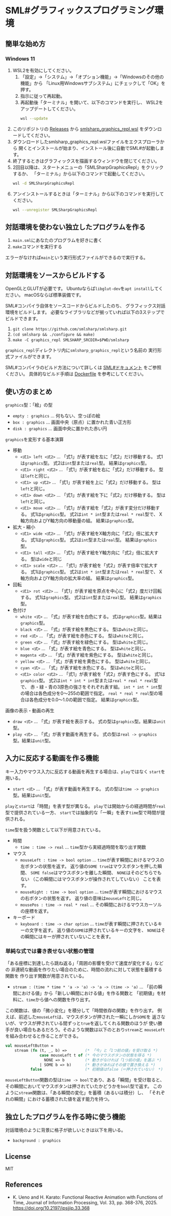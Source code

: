 # SML#グラフィックスプログラミング環境

## 簡単な始め方

### Windows 11

1. WSL2を有効にしてください。
   1. 「設定」→「システム」→「オプション機能」→「Windowsのその他の機能」から
      「Linux用Windowsサブシステム」にチェックして「OK」を押す。
   2. 指示に従って再起動。
   3. 再起動後「ターミナル」を開いて、以下のコマンドを実行し、
      WSL2をアップデートしてください。
      ```sh
      wsl --update
      ```
2. このリポジトリの
   [Releases](https://github.com/uenoB/smlsharp_graphics/releases/)
   から
   [smlsharp_graphics_repl.wsl](https://github.com/uenoB/smlsharp_graphics/releases/download/v0.1.1/smlsharp_graphics_repl.wsl)
   をダウンロードしてください。
3. ダウンロードしたsmlsharp_graphics_repl.wslファイルをエクスプローラから
   開くとインストールが始まり、インストール後に自動でSML#が起動します。
4. 終了するときはグラフィックスを描画するウィンドウを閉じてください。
5. 2回目以降は、スタートメニューの「SMLSharpGraphicsRepl」をクリックするか、
   「ターミナル」から以下のコマンドで起動してください。
   ```sh
   wsl -d SMLSharpGraphicsRepl
   ```
6. アンインストールするときは「ターミナル」から以下のコマンドを実行してください。
   ```sh
   wsl --unregister SMLSharpGraphicsRepl
   ```

## 対話環境を使わない独立したプログラムを作る

1. `main.sml`にあなたのプログラムを好きに書く
2. `make`コマンドを実行する

エラーがなければ`main`という実行形式ファイルができるので実行する。

## 対話環境をソースからビルドする

OpenGLとGLUTが必要です。
Ubuntuならば`libglut-dev`を`apt install`してください。
macOSならば標準装備です。

SML#コンパイラ自体をソースコードからビルドしたのち、
グラフィックス対話環境をビルドします。
必要なライブラリなどが揃っていれば以下の3ステップでビルドできます。

1. `git clone https://github.com/smlsharp/smlsharp.git`
2. `(cd smlsharp && ./configure && make)`
3. `make -C graphics_repl SMLSHARP_SRCDIR=$PWD/smlsharp`

`graphics_repl`ディレクトリ内に`smlsharp_graphics_repl`という名前の
実行形式ファイルができます。

SML#コンパイラのビルド方法について詳しくは
[SML#ドキュメント](https://smlsharp.github.io/ja/documents/)
をご参照ください。
具体的なビルド手順は
[Dockerfile](wsl/Dockerfile)
を参考にしてください。

## 使い方のまとめ

`graphics`型：「絵」の型
- `empty : graphics` … 何もない、空っぽの絵
- `box : graphics` … 画面中央（原点）に置かれた青い正方形
- `disk : graphics` … 画面中央に置かれた赤い円

`graphics`を変形する基本演算
- 移動
  - `<式1> left <式2>` … 「式1」が表す絵を左に「式2」だけ移動する。
    式1は`graphics`型。
    式2は`int`型または`real`型。
    結果は`graphics`型。
  - `<式1> right <式2>` … 「式1」が表す絵を右に「式2」だけ移動する。
    型は`left`と同じ。
  - `<式1> up <式2>` … 「式1」が表す絵を上に「式2」だけ移動する。
    型は`left`と同じ。
  - `<式1> down <式2>` … 「式1」が表す絵を下に「式2」だけ移動する。
    型は`left`と同じ。
  - `<式1> move <式2>` … 「式1」が表す絵を「式2」が表す変分だけ移動する。
    式1は`graphics`型。
    式2は`int * int`型または`real * real`型で、
    X軸方向およびY軸方向の移動量の組。
    結果は`graphics`型。
- 拡大・縮小
  - `<式1> wide <式2>` … 「式1」が表す絵をX軸方向に「式2」倍に拡大する。
    式1は`graphics`型。
    式2は`int`型または`real`型。
    結果は`graphics`型。
  - `<式1> tall <式2>` … 「式1」が表す絵をY軸方向に「式2」倍に拡大する。
    型は`wide`と同じ
  - `<式1> scale <式2>` … 「式1」が表す絵を「式2」が表す倍率で拡大する。
    式1は`graphics`型。
    式2は`int * int`型または`real * real`型で、
    X軸方向およびY軸方向の拡大率の組。
    結果は`graphics`型。
- 回転
  - `<式1> rot <式2>` … 「式1」が表す絵を原点を中心に「式2」度だけ回転する。
    式1は`graphics`型。
    式2は`int`型または`real`型。
    結果は`graphics`型。
- 色付け
  - `white <式>` … 「式」が表す絵を白色にする。
    式は`graphics`型。結果は`graphics`型。
  - `black <式>` … 「式」が表す絵を黒色にする。
    型は`white`と同じ。
  - `red <式>` … 「式」が表す絵を赤色にする。
    型は`white`と同じ。
  - `green <式>` … 「式」が表す絵を緑色にする。
    型は`white`と同じ。
  - `blue <式>` … 「式」が表す絵を青色にする。
    型は`white`と同じ。
  - `magenta <式>` … 「式」が表す絵を紫色にする。
    型は`white`と同じ。
  - `yellow <式>` … 「式」が表す絵を黄色にする。
    型は`white`と同じ。
  - `cyan <式>` … 「式」が表す絵を水色にする。
    型は`white`と同じ。
  - `<式1> color <式2>` … 「式1」が表す絵を「式2」が表す色にする。
    式1は`graphics`型。
    式2は`int * int * int`型または`real * real * real`型で、
    赤・緑・青の3原色の強さをそれぞれ表す組。
    `int * int * int`型の場合は各色成分を0〜255の範囲で指定。
    `real * real * real`型の場合は各色成分を0.0〜1.0の範囲で指定。
    結果は`graphics`型。

画像の表示・動画の再生
- `draw <式>` … 「式」が表す絵を表示する。
  式の型は`graphics`型。結果は`unit`型。
- `play <式>` … 「式」が表す動画を再生する。
  式の型は`real -> graphics`型。結果は`unit`型。

## 入力に反応する動画を作る機能

キー入力やマウス入力に反応する動画を再生する場合は、`play`ではなく
`start`を用いる。
- `start <式>` … 「式」が表す動画を再生する。
  式の型は`time -> graphics`型。結果は`unit`型。

`play`と`start`は「時間」を表す型が異なる。
`play`では開始からの経過時間が`real`型で提供されている一方、
`start`では抽象的な「一瞬」を表す`time`型で時間が提供される。

`time`型を扱う関数として以下が用意されている。
- 時間
  - `time : time -> real` … `time`型から実経過時間を取り出す関数
- マウス
  - `mouseLeft : time -> bool option`
    … `time`が表す瞬間におけるマウスの左ボタンの状態を返す。
    返り値の`SOME true`はマウスボタンを押した瞬間、
    `SOME false`はマウスボタンを離した瞬間、
    `NONE`はそのどちらでもない
    （この瞬間にはマウスボタンが操作されてしていない）
    ことを表す。
  - `mouseRight : time -> bool option`
    … `time`が表す瞬間におけるマウスの右ボタンの状態を返す。
    返り値の意味は`mouseLeft`と同じ。
  - `mousePos : time -> real * real`
    … その瞬間におけるマウスカーソルの座標を返す。
- キーボード
  - `keyboard : time -> char option`
    … `time`が表す瞬間に押されているキーの文字を返す。
    返り値の`SOME`は押されているキーの文字を、
    `NONE`はその瞬間にはキーが押されていないことを表す。

### 単純な式では書き表せない状態の管理

「ある座標に到達したら跳ね返る」「周囲の影響を受けて速度が変化する」などの
非連続な動画を作りたい場合のために、時間の流れに対して状態を蓄積する関数を
作り出す関数が用意されている。

- `stream : (time * time * 'a -> 'a) -> 'a -> (time -> 'a)`
  … 「前の瞬間における値」から「新しい瞬間における値」を作る関数と
  「初期値」を材料に、`time`から値への関数を作り出す。

この関数は、値の「微小変化」を積分して「時間依存の関数」を作り出す。
例えば、前述した`mouseLeft`は、マウスボタンが押された一瞬にしか`SOME`を
返さないが、マウスが押されている間ずっと`true`を返してくれる関数のほうが
使い勝手が良い場合もあるだろう。そのような関数は以下のとおり`stream`と
`mouseLeft`を組み合わせると作ることができる。

```sml
val mouseLeftButton =
    stream (fn (t, _, b) =>        (* 「今」と「1つ前の値」を受け取る *)
               case mouseLeft t of (* 今のマウスボタンの状態を得る *)
                 NONE => b         (* 動きがなければ「1つ前の値」を選ぶ *)
               | SOME b => b)      (* 動きがあればその値で置き換える *)
           false                   (* 初期値はfalse（＝押されていない） *)
```

`mouseLeftButton`関数の型は`time -> bool`であり、ある「瞬間」を受け取ると、
その瞬間においてマウスボタンは押されていたかどうかを`bool`型で返す。
このように`stream`関数は、「ある瞬間の変化」を蓄積（あるいは積分）し、
「それぞれの瞬間」における蓄積された値を返す能力を持つ。

## 独立したプログラムを作る時に使う機能

対話環境のように背景に格子が欲しいときは以下を用いる。
- `background : graphics`

## License

MIT

## References

- K. Ueno and H. Karato: Functional Reactive Animation with Functions of Time,
  Journal of Information Processing, Vol. 33, pp. 368-376, 2025.
  https://doi.org/10.2197/ipsjjip.33.368

